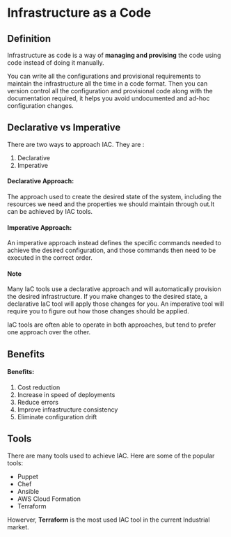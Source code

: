 # Infrastructure as a Code
## Definition
Infrastructure as code is a way of **managing and provising** the code using code instead of doing it manually.

You can write all the configurations and provisional requirements to maintain the infrastructure all the time in a code format. Then you can version control all the configuration and provisional code along with the documentation required, it helps you avoid undocumented and ad-hoc configuration changes.

## Declarative vs Imperative
There are two ways to approach IAC. They are :
1. Declarative 
1. Imperative
#### Declarative Approach:
The approach used to create the desired state of the system, including the resources we need and the properties we should maintain through out.It can be achieved by IAC tools.
#### Imperative Approach:
An imperative approach instead defines the specific commands needed to achieve the desired configuration, and those commands then need to be executed in the correct order. 

#### Note
Many IaC tools use a declarative approach and will automatically provision the desired infrastructure. If you make changes to the desired state, a declarative IaC tool will apply those changes for you. An imperative tool will require you to figure out how those changes should be applied.

IaC tools are often able to operate in both approaches, but tend to prefer one approach over the other.
## Benefits
#### Benefits:
1. Cost reduction
1. Increase in speed of deployments
1. Reduce errors 
1. Improve infrastructure consistency
1. Eliminate configuration drift
## Tools
There are many tools used to achieve IAC. Here are some of the popular tools:
* Puppet
* Chef
* Ansible
* AWS Cloud Formation
* Terraform
  
Howerver, **Terraform** is the most used IAC tool in the current Industrial market.
